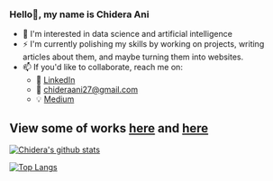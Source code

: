 ### Hello👋, my name is Chidera Ani

- 🔭 I'm interested in data science and artificial intelligence
- :zap: I'm currently polishing my skills by working on projects, writing articles about them, and maybe turning them into websites.
- 📫 If you'd like to collaborate, reach me on:
  - :office: [LinkedIn](https://www.linkedin.com/in/anichidera/)
  - :email: chideraani27@gmail.com
  - :bulb: [Medium](https://medium.com/@chideraani27)


## View some of works [here](https://student-pattern-prediction-app.herokuapp.com/) and [here](https://diadetect.herokuapp.com/)
<!-- ## View my recent Medium article here:
<a target="_blank" href="https://github-readme-medium-recent-article.vercel.app/medium/@chideraani27/0"><img src="https://github-readme-medium-recent-article.vercel.app/medium/@khuyentran1476/0" alt="Recent Article 0"> -->


[![Chidera's github stats](https://github-readme-stats.vercel.app/api?username=chideraani&count_private=true&show_icons=true&theme=radical&hide_rank=false)](https://github.com/anuraghazra/github-readme-stats)

[![Top Langs](https://github-readme-stats.vercel.app/api/top-langs/?username=chideraani)](https://github.com/anuraghazra/github-readme-stats)

